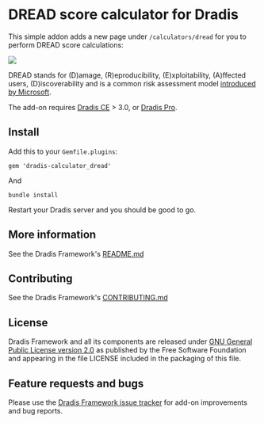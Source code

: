 # DREAD score calculator for Dradis

This simple addon adds a new page under `/calculators/dread` for you to perform DREAD score calculations:

![](https://cloud.githubusercontent.com/assets/53006/3952474/9ce4adf0-26e2-11e4-9400-c03c6f28a89c.png)

DREAD stands for (D)amage, (R)eproducibility, (E)xploitability, (A)ffected users, (D)iscoverability and is a common risk assessment model [introduced by Microsoft](http://blogs.msdn.com/b/david_leblanc/archive/2007/08/13/dreadful.aspx).

The add-on requires [Dradis CE](https://dradisframework.com/) > 3.0, or [Dradis Pro](https://dradisframework.com/pro/).


## Install

Add this to your `Gemfile.plugins`:

    gem 'dradis-calculator_dread'

And

    bundle install

Restart your Dradis server and you should be good to go.


## More information

See the Dradis Framework's [README.md](https://github.com/dradis/dradis-ce/blob/develop/README.md)


## Contributing

See the Dradis Framework's [CONTRIBUTING.md](https://github.com/dradis/dradis-ce/blob/develop/CONTRIBUTING.md)


## License

Dradis Framework and all its components are released under [GNU General Public License version 2.0](http://www.gnu.org/licenses/old-licenses/gpl-2.0.html) as published by the Free Software Foundation and appearing in the file LICENSE included in the packaging of this file.


## Feature requests and bugs

Please use the [Dradis Framework issue tracker](https://github.com/dradis/dradis-ce/issues) for add-on improvements and bug reports.
